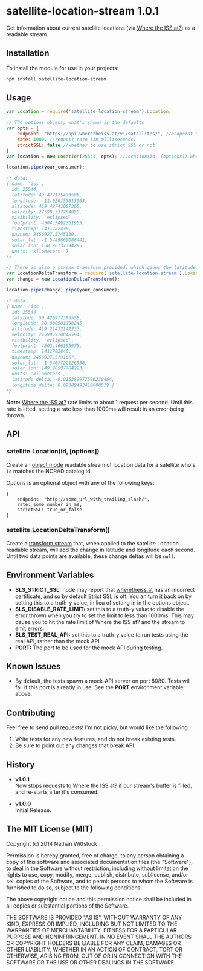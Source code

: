 # satellite-location-stream 1.0.1

Get information about current satellite locations (via [Where the ISS at?][where]) as a readable stream.

## Installation

To install the module for use in your projects:

```bash
npm install satellite-location-stream
```

## Usage

```js
var Location = require('satellite-location-stream').Location;

// The options object; what's shown is the defaults
var opts = {
	endpoint: "https://api.wheretheiss.at/v1/satellites/", //endpoint URL with trailing slash
	rate: 1000, //request rate (in milliseconds)
	strictSSL: false //whether to use strict SSL or not
}
var location = new Location(25544, opts); //Location(id, [options]) where `id` is the NORAD catalog id

location.pipe(your_consumer);

/* data: 
{ name: 'iss',
  id: 25544,
  latitude: 49.477175433505,
  longitude: -11.026155815963,
  altitude: 419.42741087365,
  velocity: 27598.337754058,
  visibility: 'eclipsed',
  footprint: 4504.5492361955,
  timestamp: 1411782438,
  daynum: 2456927.5745139,
  solar_lat: -1.5449609088441,
  solar_lon: 150.96137394295,
  units: 'kilometers' }
*/

// There is also a stream transform provided, which gives the latitude/longitude per second
var LocationDeltaTransform = require('satellite-location-stream').LocationDeltaTransform;
var change = new LocationDeltaTransform();

location.pipe(change).pipe(your_consumer);

/* data:
{ name: 'iss',
  id: 25544,
  latitude: 50.426977383558,
  longitude: 28.080581998245,
  altitude: 419.21472141233,
  velocity: 27599.974048594,
  visibility: 'eclipsed',
  footprint: 4503.466155975,
  timestamp: 1411782840,
  daynum: 2456927.5791667,
  solar_lat: -1.5467722126556,
  solar_lon: 149.28597784223,
  units: 'kilometers',
  latitude_delta: -0.015389977590230464,
  longitude_delta: 0.09389492416600079 }
*/
```

**Note:** [Where the ISS at?][where] rate limits to about 1 request per second. Until this rate is lifted, setting a rate less than 1000ms will result in an error being thrown.

[where]: http://wheretheiss.at

## API

### satellite.Location(id, [options])

Create an [object mode](http://nodejs.org/api/stream.html#stream_object_mode) readable stream of location data for a satellite who's `id` matches the NORAD catalog id.

Options is an optional object with any of the following keys:

```
{
	endpoint: "http://some_url_with_trailing_slash/",
	rate: some_number_in_ms,
	strictSSL: true_or_false
}
```

### satellite.LocationDeltaTransform()

Create a [transform stream](http://nodejs.org/api/stream.html#stream_class_stream_transform) that, when applied to the satellite.Location readable stream, will add the change in latitude and longitude each second. Until two data points are available, these change deltas will be `null`.

## Environment Variables

- **SLS_STRICT_SSL:** node may report that [wheretheiss.at](http://wheretheiss.at) has an incorrect certificate, and so by default Strict SSL is off. You an turn it back on by setting this to a truth-y value, in lieu of setting in in the options object.
- **SLS_DISABLE_RATE_LIMIT:** set this to a truth-y value to disable the error thrown when you try to set the limit to less than 1000ms. This may cause you to hit the rate limit of Where the ISS at? and the stream to emit errors.
- **SLS_TEST_REAL_API:** set this to a truth-y value to run tests using the real API, rather than the mock API.
- **PORT:** The port to be used for the mock API during testing.

## Known Issues

- By default, the tests spawn a mock-API server on port 8080. Tests will fail if this port is already in use. See the **PORT** environment variable above.

## Contributing

Feel free to send pull requests! I'm not picky, but would like the following:

1. Write tests for any new features, and do not break existing tests.
2. Be sure to point out any changes that break API.

## History

- **v1.0.1**  
Now stops requests to Where the ISS at? if our stream's buffer is filled, and re-starts after it's consumed.

- **v1.0.0**  
Initial Release.

## The MIT License (MIT)

Copyright (c) 2014 Nathan Wittstock

Permission is hereby granted, free of charge, to any person obtaining a copy of
this software and associated documentation files (the "Software"), to deal in
the Software without restriction, including without limitation the rights to
use, copy, modify, merge, publish, distribute, sublicense, and/or sell copies of
the Software, and to permit persons to whom the Software is furnished to do so,
subject to the following conditions:

The above copyright notice and this permission notice shall be included in all
copies or substantial portions of the Software.

THE SOFTWARE IS PROVIDED "AS IS", WITHOUT WARRANTY OF ANY KIND, EXPRESS OR
IMPLIED, INCLUDING BUT NOT LIMITED TO THE WARRANTIES OF MERCHANTABILITY, FITNESS
FOR A PARTICULAR PURPOSE AND NONINFRINGEMENT. IN NO EVENT SHALL THE AUTHORS OR
COPYRIGHT HOLDERS BE LIABLE FOR ANY CLAIM, DAMAGES OR OTHER LIABILITY, WHETHER
IN AN ACTION OF CONTRACT, TORT OR OTHERWISE, ARISING FROM, OUT OF OR IN
CONNECTION WITH THE SOFTWARE OR THE USE OR OTHER DEALINGS IN THE SOFTWARE.
